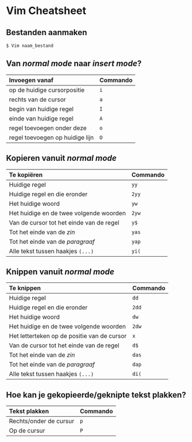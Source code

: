 # Vim Cheatsheet

## Bestanden aanmaken

```
$ Vim naam_bestand
```

## Van _normal mode_ naar _insert mode_?

| Invoegen vanaf                  | Commando |
| :------------------------------ | :------- |
| op de huidige cursorpositie     | `i`      |
| rechts van de cursor            | `a`      |
| begin van huidige regel         | `I`      |
| einde van huidige regel         | `A`      |
| regel toevoegen onder deze      | `o`      |
| regel toevoegen op huidige lijn | `O`      |

## Kopieren vanuit _normal mode_

| Te kopiëren                              | Commando |
| :--------------------------------------- | :------- |
| Huidige regel                            | `yy`     |
| Huidige regel en die eronder             | `2yy`    |
| Het huidige woord                        | `yw`     |
| Het huidige en de twee volgende woorden  | `2yw`    |
| Van de cursor tot het einde van de regel | `y$`     |
| Tot het einde van de _zin_               | `yas`    |
| Tot het einde van de _paragraaf_         | `yap`    |
| Alle tekst tussen haakjes `(...)`        | `yi(`    |

## Knippen vanuit _normal mode_

| Te knippen                                  | Commando |
| :------------------------------------------ | :------- |
| Huidige regel                               | `dd`     |
| Huidige regel en die eronder                | `2dd`    |
| Het huidige woord                           | `dw`     |
| Het huidige en de twee volgende woorden     | `2dw`    |
| Het letterteken op de positie van de cursor | `x`      |
| Van de cursor tot het einde van de regel    | `d$`     |
| Tot het einde van de _zin_                  | `das`    |
| Tot het einde van de _paragraaf_            | `dap`    |
| Alle tekst tussen haakjes `(...)`           | `di(`    |

## Hoe kan je gekopieerde/geknipte tekst plakken?

| Tekst plakken          | Commando |
| :--------------------- | :------- |
| Rechts/onder de cursur | `p`      |
| Op de cursur           | `P`      |
